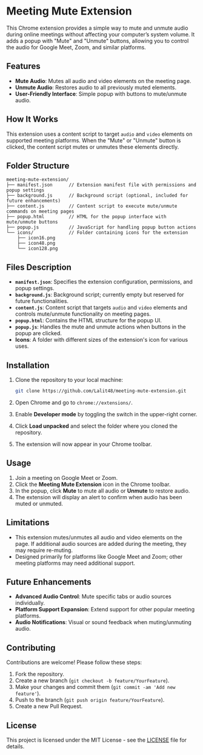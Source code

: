 # Meeting Mute Extension

This Chrome extension provides a simple way to mute and unmute audio during online meetings without affecting your computer’s system volume. It adds a popup with "Mute" and "Unmute" buttons, allowing you to control the audio for Google Meet, Zoom, and similar platforms.

## Features

- **Mute Audio**: Mutes all audio and video elements on the meeting page.
- **Unmute Audio**: Restores audio to all previously muted elements.
- **User-Friendly Interface**: Simple popup with buttons to mute/unmute audio.

## How It Works

This extension uses a content script to target `audio` and `video` elements on supported meeting platforms. When the "Mute" or "Unmute" button is clicked, the content script mutes or unmutes these elements directly.

## Folder Structure

```plaintext
meeting-mute-extension/
├── manifest.json      // Extension manifest file with permissions and popup settings
├── background.js      // Background script (optional, included for future enhancements)
├── content.js         // Content script to execute mute/unmute commands on meeting pages
├── popup.html         // HTML for the popup interface with mute/unmute buttons
├── popup.js           // JavaScript for handling popup button actions
└── icons/             // Folder containing icons for the extension
    ├── icon16.png
    ├── icon48.png
    └── icon128.png
```

## Files Description

- **`manifest.json`**: Specifies the extension configuration, permissions, and popup settings.
- **`background.js`**: Background script; currently empty but reserved for future functionalities.
- **`content.js`**: Content script that targets `audio` and `video` elements and controls mute/unmute functionality on meeting pages.
- **`popup.html`**: Contains the HTML structure for the popup UI.
- **`popup.js`**: Handles the mute and unmute actions when buttons in the popup are clicked.
- **Icons**: A folder with different sizes of the extension's icon for various uses.

## Installation

1. Clone the repository to your local machine:
   ```bash
   git clone https://github.com/Lalit48/meeting-mute-extension.git
   ```

2. Open Chrome and go to `chrome://extensions/`.

3. Enable **Developer mode** by toggling the switch in the upper-right corner.

4. Click **Load unpacked** and select the folder where you cloned the repository.

5. The extension will now appear in your Chrome toolbar.

## Usage

1. Join a meeting on Google Meet or Zoom.
2. Click the **Meeting Mute Extension** icon in the Chrome toolbar.
3. In the popup, click **Mute** to mute all audio or **Unmute** to restore audio.
4. The extension will display an alert to confirm when audio has been muted or unmuted.

## Limitations

- This extension mutes/unmutes all audio and video elements on the page. If additional audio sources are added during the meeting, they may require re-muting.
- Designed primarily for platforms like Google Meet and Zoom; other meeting platforms may need additional support.

## Future Enhancements

- **Advanced Audio Control**: Mute specific tabs or audio sources individually.
- **Platform Support Expansion**: Extend support for other popular meeting platforms.
- **Audio Notifications**: Visual or sound feedback when muting/unmuting audio.

## Contributing

Contributions are welcome! Please follow these steps:

1. Fork the repository.
2. Create a new branch (`git checkout -b feature/YourFeature`).
3. Make your changes and commit them (`git commit -am 'Add new feature'`).
4. Push to the branch (`git push origin feature/YourFeature`).
5. Create a new Pull Request.

## License

This project is licensed under the MIT License - see the [LICENSE](LICENSE) file for details.
